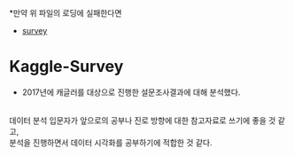 *만약 위 파일의 로딩에 실패한다면

- [survey](https://nbviewer.jupyter.org/github/PingPingE/Kaggle-Survey/blob/master/Kaggle%20ML%20%26%20DS%20Survey%202017%20%EB%B6%84%EC%84%9D.ipynb)

# Kaggle-Survey
- 2017년에 캐글러를 대상으로 진행한 설문조사결과에 대해 분석했다.
<br>
데이터 분석 입문자가 앞으로의 공부나 진로 방향에 대한 참고자료로 쓰기에 좋을 것 같고,<br>
분석을 진행하면서 데이터 시각화를 공부하기에 적합한 것 같다.
